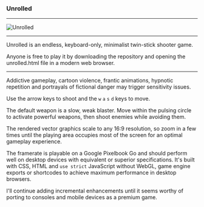 ### Unrolled

---

![Unrolled](https://repository-images.githubusercontent.com/1025152623/d2152c91-d674-4691-b2a5-a647c1977b56 "Unrolled")

---

Unrolled is an endless, keyboard-only, minimalist twin-stick shooter game.

Anyone is free to play it by downloading the repository and opening the unrolled.html file in a modern web browser.

---

Addictive gameplay, cartoon violence, frantic animations, hypnotic repetition and portrayals of fictional danger may trigger sensitivity issues.

Use the arrow keys to shoot and the `w` `a` `s` `d` keys to move.

The default weapon is a slow, weak blaster. Move within the pulsing circle to activate powerful weapons, then shoot enemies while avoiding them.

The rendered vector graphics scale to any 16:9 resolution, so zoom in a few times until the playing area occupies most of the screen for an optimal gameplay experience.

The framerate is playable on a Google Pixelbook Go and should perform well on desktop devices with equivalent or superior specifications. It's built with CSS, HTML and `use strict` JavaScript without WebGL, game engine exports or shortcodes to achieve maximum performance in desktop browsers.

I'll continue adding incremental enhancements until it seems worthy of porting to consoles and mobile devices as a premium game.
